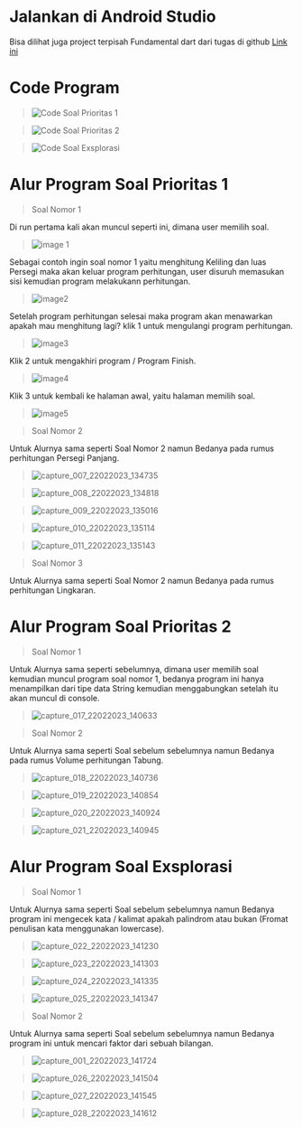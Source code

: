 # Jalankan di Android Studio
Bisa dilihat juga project terpisah Fundamental dart dari tugas di github [Link ini](https://github.com/RizkyFaisalRafi/fundamental_dart)

# Code Program
> ![Code Soal Prioritas 1](https://user-images.githubusercontent.com/87520408/220540610-b18e3ab4-2691-4524-b2e5-c35ad868523a.png)

> ![Code Soal Prioritas 2](https://user-images.githubusercontent.com/87520408/220540662-fa98fad9-3e75-4657-82ad-30716c0b5b03.png)

> ![Code Soal Exsplorasi](https://user-images.githubusercontent.com/87520408/220540771-7037b31e-7c74-4438-b204-66abefa0913a.png)


# Alur Program Soal Prioritas 1
> Soal Nomor 1

Di run pertama kali akan muncul seperti ini, dimana user memilih soal.
> ![image 1](https://user-images.githubusercontent.com/87520408/220541415-4b99c491-e0d5-4605-8293-d5232b878aec.jpg)

Sebagai contoh ingin soal nomor 1 yaitu menghitung Keliling dan luas Persegi maka akan keluar program perhitungan, user disuruh memasukan sisi kemudian program melakukann perhitungan.
> ![image2](https://user-images.githubusercontent.com/87520408/220541435-0abd6744-6065-4c4a-ac92-3fd18d393a5f.jpg)

Setelah program perhitungan selesai maka program akan menawarkan apakah mau menghitung lagi? klik 1 untuk mengulangi program perhitungan.
> ![image3](https://user-images.githubusercontent.com/87520408/220541467-91a4eb1c-45ff-4c5c-82e7-dc8a5d5c0581.jpg)

Klik 2 untuk mengakhiri program / Program Finish.
> ![image4](https://user-images.githubusercontent.com/87520408/220541495-ca62e22b-9337-4e7b-b411-74d686cdd999.jpg)

Klik 3 untuk kembali ke halaman awal, yaitu halaman memilih soal.
> ![image5](https://user-images.githubusercontent.com/87520408/220541522-2f6f1b0f-e957-4383-9efc-4f20a33a2b00.jpg)

> Soal Nomor 2

Untuk Alurnya sama seperti Soal Nomor 2 namun Bedanya pada rumus perhitungan Persegi Panjang.
> ![capture_007_22022023_134735](https://user-images.githubusercontent.com/87520408/220545121-57056913-1d5d-4d1d-8e5a-9b31c7bf2a9e.jpg)

> ![capture_008_22022023_134818](https://user-images.githubusercontent.com/87520408/220545130-c07850d7-a3fa-45ab-8406-a6401cfcdf07.jpg)

> ![capture_009_22022023_135016](https://user-images.githubusercontent.com/87520408/220545135-55c920c3-077d-4ea3-b839-30d119ab5592.jpg)

> ![capture_010_22022023_135114](https://user-images.githubusercontent.com/87520408/220545140-8138cdb4-3040-457c-9241-1e3585b3a9ae.jpg)

> ![capture_011_22022023_135143](https://user-images.githubusercontent.com/87520408/220545144-a27a1940-75fa-4da0-9af4-e9b396fbfda1.jpg)


> Soal Nomor 3

Untuk Alurnya sama seperti Soal Nomor 2 namun Bedanya pada rumus perhitungan Lingkaran.


# Alur Program Soal Prioritas 2
> Soal Nomor 1

Untuk Alurnya sama seperti sebelumnya, dimana user memilih soal kemudian muncul program soal nomor 1, bedanya program ini hanya menampilkan dari tipe data String kemudian menggabungkan setelah itu akan muncul di console.

> ![capture_017_22022023_140633](https://user-images.githubusercontent.com/87520408/220550372-04e14926-3def-4ea2-a24b-61bd61879097.jpg)


> Soal Nomor 2

Untuk Alurnya sama seperti Soal sebelum sebelumnya namun Bedanya pada rumus  Volume perhitungan Tabung.

> ![capture_018_22022023_140736](https://user-images.githubusercontent.com/87520408/220550626-16e8327b-ec2d-4dd1-afbc-0786094e6b12.jpg)

> ![capture_019_22022023_140854](https://user-images.githubusercontent.com/87520408/220550628-d649c2a1-4701-423d-939b-b8437d581cfc.jpg)

> ![capture_020_22022023_140924](https://user-images.githubusercontent.com/87520408/220550631-1e90a6dd-c579-4b0a-bb4a-1abd0e9e17ae.jpg)

> ![capture_021_22022023_140945](https://user-images.githubusercontent.com/87520408/220550639-bee42324-ae11-415f-b392-78b4588962b4.jpg)


# Alur Program Soal Exsplorasi
> Soal Nomor 1

Untuk Alurnya sama seperti Soal sebelum sebelumnya namun Bedanya program ini mengecek kata / kalimat apakah palindrom atau bukan (Fromat penulisan kata menggunakan lowercase).

> ![capture_022_22022023_141230](https://user-images.githubusercontent.com/87520408/220550836-4ac24c24-16c6-4ed2-8109-714069858576.jpg)

> ![capture_023_22022023_141303](https://user-images.githubusercontent.com/87520408/220550844-b3341562-3b40-42c0-929a-508ff93666c8.jpg)

> ![capture_024_22022023_141335](https://user-images.githubusercontent.com/87520408/220550847-22961302-32a1-483b-8956-b0d10cc177db.jpg)

> ![capture_025_22022023_141347](https://user-images.githubusercontent.com/87520408/220550849-f9f11c4a-30d6-467d-a5d2-9996b606c37a.jpg)


> Soal Nomor 2

Untuk Alurnya sama seperti Soal sebelum sebelumnya namun Bedanya program ini untuk mencari faktor dari sebuah bilangan.

> ![capture_001_22022023_141724](https://user-images.githubusercontent.com/87520408/220551127-d093393b-6e24-4402-9bea-67d6ae3ee856.jpg)

> ![capture_026_22022023_141504](https://user-images.githubusercontent.com/87520408/220551136-a4c83ad8-fa2c-4642-9fe9-bb33e26ddb44.jpg)

> ![capture_027_22022023_141545](https://user-images.githubusercontent.com/87520408/220551139-48deec2d-3fd1-4b6e-991d-06fc4d70bc31.jpg)

> ![capture_028_22022023_141612](https://user-images.githubusercontent.com/87520408/220551142-6048ac2b-893a-422f-8a1a-4e31589d0e7a.jpg)
